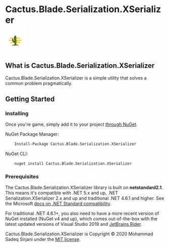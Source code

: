 # Cactus.Blade.Serialization.XSerializer

![Logo](Image/cactus-64.png)

## What is Cactus.Blade.Serialization.XSerializer

Cactus.Blade.Serialization.XSerializer is a simple utility that solves a common problem pragmatically.

## Getting Started

### Installing

Once you're game, simply add it to your project [through NuGet](https://www.nuget.org/packages/Cactus.Blade.Serialization.XSerializer).

NuGet Package Manager:

```bash
    Install-Package Cactus.Blade.Serialization.XSerializer
```

NuGet CLI:

```bash
    nuget install Cactus.Blade.Serialization.XSerializer
```

### Prerequisites

The Cactus.Blade.Serialization.XSerializer library is built on **netstandard2.1**. This means it's compatible with .NET 5.x and up, .NET Serialization.XSerializer 2.x and up and traditional .NET 4.6.1 and higher. See the Microsoft [docs on .NET Standard compatibility](https://docs.microsoft.com/en-us/dotnet/standard/net-standard#net-platforms-support).

For traditional .NET 4.6.1+, you also need to have a more recent version of NuGet installed (NuGet v4 and up), which comes out-of-the-box with the latest updated versions of Visual Studio 2019 and [JetBrains Rider](https://www.jetbrains.com/rider/).

Cactus.Blade.Serialization.XSerializer is Copyright &copy; 2020 Mohammad Sadeq Sirjani under the [MIT license](LICENSE.txt).
